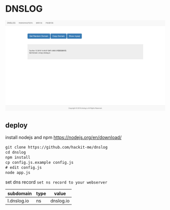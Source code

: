 # DNSLOG

![](readme.png)

## deploy

install nodejs and npm
https://nodejs.org/en/download/

```
git clone https://github.com/hackit-me/dnslog
cd dnslog
npm install
cp config.js.example config.js
# edit config.js
node app.js
```

set dns record
`set ns record to your webserver`

|subdomain|type|value|
|---|---|---|
|l.dnslog.io|ns|dnslog.io|